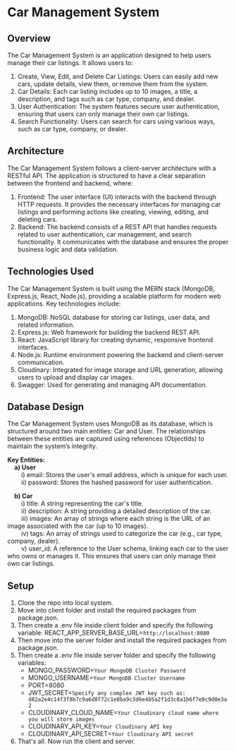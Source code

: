 # Car Management System

## Overview
The Car Management System is an application designed to help users manage their car listings. It allows users to:
1) Create, View, Edit, and Delete Car Listings: Users can easily add new cars, update details, view them, or remove them from the system.
2) Car Details: Each car listing includes up to 10 images, a title, a description, and tags such as car type, company, and dealer.
3) User Authentication: The system features secure user authentication, ensuring that users can only manage their own car listings.
4) Search Functionality: Users can search for cars using various ways, such as car type, company, or dealer.

## Architecture
The Car Management System follows a client-server architecture with a RESTful API. The application is structured to have a clear separation between the frontend and backend, where:

1) Frontend: The user interface (UI) interacts with the backend through HTTP requests. It provides the necessary interfaces for managing car listings and performing actions like creating, viewing, editing, and deleting cars.
2) Backend: The backend consists of a REST API that handles requests related to user authentication, car management, and search functionality. It communicates with the database and ensures the proper business logic and data validation.

## Technologies Used
The Car Management System is built using the MERN stack (MongoDB, Express.js, React, Node.js), providing a scalable platform for modern web applications. Key technologies include:

1) MongoDB: NoSQL database for storing car listings, user data, and related information.
2) Express.js: Web framework for building the backend REST API.
3) React: JavaScript library for creating dynamic, responsive frontend interfaces.
4) Node.js: Runtime environment powering the backend and client-server communication.
5) Cloudinary: Integrated for image storage and URL generation, allowing users to upload and display car images.
6) Swagger: Used for generating and managing API documentation.

## Database Design
The Car Management System uses MongoDB as its database, which is structured around two main entities: Car and User. The relationships between these entities are captured using references (ObjectIds) to maintain the system’s integrity.

**Key Entities:**  
&nbsp;&nbsp;&nbsp;&nbsp;**a) User**  
&nbsp;&nbsp;&nbsp;&nbsp;&nbsp;&nbsp;&nbsp;&nbsp;i) email: Stores the user's email address, which is unique for each user.  
&nbsp;&nbsp;&nbsp;&nbsp;&nbsp;&nbsp;&nbsp;&nbsp;ii) password: Stores the hashed password for user authentication.


&nbsp;&nbsp;&nbsp;&nbsp;**b) Car**  
&nbsp;&nbsp;&nbsp;&nbsp;&nbsp;&nbsp;&nbsp;&nbsp;i) title: A string representing the car's title.  
&nbsp;&nbsp;&nbsp;&nbsp;&nbsp;&nbsp;&nbsp;&nbsp;ii) description: A string providing a detailed description of the car.  
&nbsp;&nbsp;&nbsp;&nbsp;&nbsp;&nbsp;&nbsp;&nbsp;iii) images: An array of strings where each string is the URL of an image associated with the car (up to 10 images).  
&nbsp;&nbsp;&nbsp;&nbsp;&nbsp;&nbsp;&nbsp;&nbsp;iv) tags: An array of strings used to categorize the car (e.g., car type, company, dealer).  
&nbsp;&nbsp;&nbsp;&nbsp;&nbsp;&nbsp;&nbsp;&nbsp;v) user_id: A reference to the User schema, linking each car to the user who owns or manages it. This ensures that users can only manage their own car listings.  

## Setup
1) Clone the repo into local system.
2) Move into client folder and install the required packages from package.json.
3) Then create a .env file inside client folder and specify the following variable: REACT_APP_SERVER_BASE_URL=`http://localhost:8080`
4) Then move into the server folder and install the required packages from package.json.
5) Then create a .env file inside server folder and specify the following variables:
      - MONGO_PASSWORD=`Your MongoDB Cluster Password`
      - MONGO_USERNAME=`Your MongoDB Cluster Username`
      - PORT=8080
      - JWT_SECRET=`Specify any complex JWT key such as: d82a2e4c14f3f8b7c9a6d8f72c1e8ba9c3d6e4b5a2f1d3c8a1b6f7e8c9d0e3a2`
      - CLOUDINARY_CLOUD_NAME=`Your Cloudinary cloud name where you will store images`
      - CLOUDINARY_API_KEY=`Your Cloudinary API key`
      - CLOUDINARY_API_SECRET=`Your Cloudinary API secret`
7) That's all. Now run the client and server.
